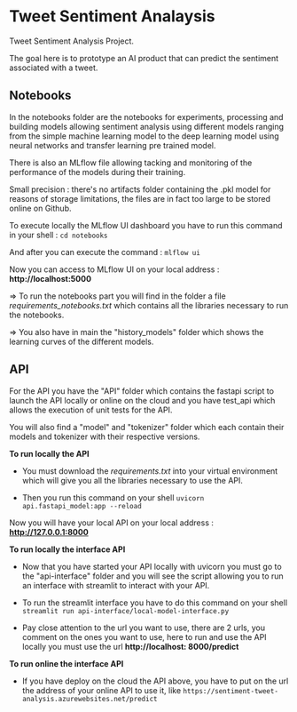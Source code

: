 
# Tweet Sentiment Analaysis

Tweet Sentiment Analysis Project.

The goal here is to prototype an AI product that can predict the sentiment associated with a tweet.

## Notebooks

In the notebooks folder are the notebooks for experiments, processing and building models allowing sentiment analysis using different models ranging from the simple machine learning model to the deep learning model using neural networks and transfer learning pre trained model.

There is also an MLflow file allowing tacking and monitoring of the performance of the models during their training.

Small precision : there's no artifacts folder containing the .pkl model for reasons of storage limitations, the files are in fact too large to be stored online on Github.

To execute locally the MLflow UI dashboard you have to run this command in your shell : ```cd notebooks``` 

And after you can execute the command : 
```mlflow ui```

Now you can access to MLflow UI on your local address : **http://localhost:5000**

=> To run the notebooks part you will find in the folder a file *requirements_notebooks.txt* which contains all the libraries necessary to run the notebooks.

=> You also have in main the "history_models" folder which shows the learning curves of the different models.


## API

For the API you have the "API" folder which contains the fastapi script to launch the API locally or online on the cloud and you have test_api which allows the execution of unit tests for the API.

You will also find a "model" and "tokenizer" folder which each contain their models and tokenizer with their respective versions.

**To run locally the API**

- You must download the *requirements.txt* into your virtual environment which will give you all the libraries necessary to use the API.

- Then you run this command on your shell ```uvicorn api.fastapi_model:app --reload```

Now you will have your local API on your local address : **http://127.0.0.1:8000**  

**To run locally the interface API**

- Now that you have started your API locally with uvicorn you must go to the "api-interface" folder and you will see the script allowing you to run an interface with streamlit to interact with your API.

- To run the streamlit interface you have to do this command on your shell ```streamlit run api-interface/local-model-interface.py```

- Pay close attention to the url you want to use, there are 2 urls, you comment on the ones you want to use, here to run and use the API locally you must use the url **http://localhost: 8000/predict**

**To run online the interface API**
- If you have deploy on the cloud the API above, you have to put on the url the address of your online API to use it, like ```https://sentiment-tweet-analysis.azurewebsites.net/predict``` 